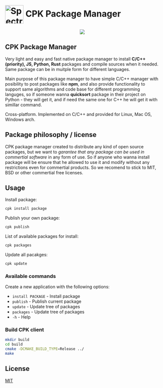 # <img src="https://raw.githubusercontent.com/DEgITx/cpk/master/resources/cpk_logo.png" width="60px" align="center" alt="Spectron icon"> CPK Package Manager

<p align="center"><a href="https://github.com/DEgiTx/cpk"><img src="https://raw.githubusercontent.com/DEgITx/cpk/master/resources/cpk.png"></a></p>

## CPK Package Manager

Very light and easy and fast native package manager to install **C/C++ (priority), JS, Python, Rust** packages and compile sources when it needed. Same package can be in muitple form for different languages.

Main purpose of this package manager to have simple C/C++ manager with posibility to post packages like **npm**, and also provide functionality to support same algorithms and code base for different programming languges, so if someone wanna **quicksort** package in their project on Python - they will get it, and if need the same one for C++ he will get it with simillar command.

Cross-platform. Implemented on C/C++ and provided for Linux, Mac OS, Windows arch.

## Package philosophy / license

CPK package manager created to distribute any kind of open source packages, but we want to *garantee that any package can be used in commertial software* in any form of use. So if anyone who wanna install package will be ensure that he allowed to use it and modify without any restrictions even for commertial products. So we recomend to stick to MIT, BSD or other commertial free licenses. 

## Usage

Install package:
```sh
cpk install package
```

Publish your own package:
```sh
cpk publish
```

List of available packages for install:
```sh
cpk packages
```

Update all pacakges:
```sh
cpk update
```

### Available commands

Create a new application with the following options:

* `install PACKAGE` -  Install package
* `publish` - Publish current package
* `update` - Update tree of packages
* `packages` - Update tree of packages
* `-h` - Help

### Build CPK client

```sh
mkdir build
cd build
cmake -DCMAKE_BUILD_TYPE=Release ../
make
```

## License
[MIT](https://github.com/DEgiTx/cpk/blob/master/LICENSE)